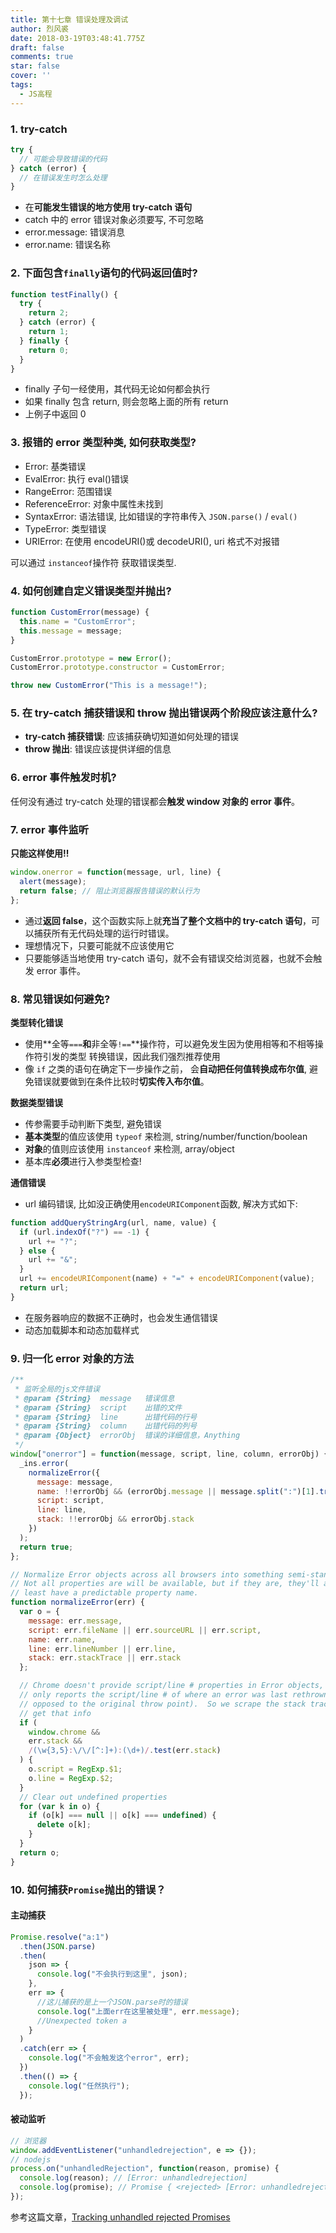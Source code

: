 ```yaml
---
title: 第十七章 错误处理及调试
author: 烈风裘
date: 2018-03-19T03:48:41.775Z
draft: false
comments: true
star: false
cover: ''
tags:
  - JS高程
---
```


### 1. try-catch

```js
try {
  // 可能会导致错误的代码
} catch (error) {
  // 在错误发生时怎么处理
}
```

- 在**可能发生错误的地方使用 try-catch 语句**
- catch 中的 error 错误对象必须要写, 不可忽略
- error.message: 错误消息
- error.name: 错误名称

### 2. 下面包含`finally`语句的代码返回值时?

```js
function testFinally() {
  try {
    return 2;
  } catch (error) {
    return 1;
  } finally {
    return 0;
  }
}
```

- finally 子句一经使用，其代码无论如何都会执行
- 如果 finally 包含 return, 则会忽略上面的所有 return
- 上例子中返回 0

### 3. 报错的 error 类型种类, 如何获取类型?

- Error: 基类错误
- EvalError: 执行 eval()错误
- RangeError: 范围错误
- ReferenceError: 对象中属性未找到
- SyntaxError: 语法错误, 比如错误的字符串传入 `JSON.parse()` / `eval()`
- TypeError: 类型错误
- URIError: 在使用 encodeURI()或 decodeURI(), uri 格式不对报错

可以通过 `instanceof`操作符 获取错误类型.

### 4. 如何创建自定义错误类型并抛出?

```js
function CustomError(message) {
  this.name = "CustomError";
  this.message = message;
}

CustomError.prototype = new Error();
CustomError.prototype.constructor = CustomError;

throw new CustomError("This is a message!");
```

### 5. 在 try-catch 捕获错误和 throw 抛出错误两个阶段应该注意什么?

- **try-catch 捕获错误**: 应该捕获确切知道如何处理的错误
- **throw 抛出**: 错误应该提供详细的信息

### 6. error 事件触发时机?

任何没有通过 try-catch 处理的错误都会**触发 window 对象的 error 事件**。

### 7. error 事件监听

**只能这样使用!!**

```js
window.onerror = function(message, url, line) {
  alert(message);
  return false; // 阻止浏览器报告错误的默认行为
};
```

- 通过**返回 false**，这个函数实际上就**充当了整个文档中的 try-catch 语句**，可以捕获所有无代码处理的运行时错误。
- 理想情况下，只要可能就不应该使用它
- 只要能够适当地使用 try-catch 语句，就不会有错误交给浏览器，也就不会触发 error 事件。

### 8. 常见错误如何避免?

**类型转化错误**

- 使用**全等`===`**和**非全等`!==`**操作符，可以避免发生因为使用相等和不相等操作符引发的类型 转换错误，因此我们强烈推荐使用
- 像 `if` 之类的语句在确定下一步操作之前， 会**自动把任何值转换成布尔值**, 避免错误就要做到在条件比较时**切实传入布尔值**。

**数据类型错误**

- 传参需要手动判断下类型, 避免错误
- **基本类型**的值应该使用 `typeof` 来检测, string/number/function/boolean
- **对象**的值则应该使用 `instanceof` 来检测, array/object
- 基本库**必须**进行入参类型检查!

**通信错误**

- url 编码错误, 比如没正确使用`encodeURIComponent`函数, 解决方式如下:

```js
function addQueryStringArg(url, name, value) {
  if (url.indexOf("?") == -1) {
    url += "?";
  } else {
    url += "&";
  }
  url += encodeURIComponent(name) + "=" + encodeURIComponent(value);
  return url;
}
```

- 在服务器响应的数据不正确时，也会发生通信错误
- 动态加载脚本和动态加载样式

### 9. 归一化 error 对象的方法

```js
/**
 * 监听全局的js文件错误
 * @param {String}  message   错误信息
 * @param {String}  script    出错的文件
 * @param {String}  line      出错代码的行号
 * @param {String}  column    出错代码的列号
 * @param {Object}  errorObj  错误的详细信息，Anything
 */
window["onerror"] = function(message, script, line, column, errorObj) {
  _ins.error(
    normalizeError({
      message: message,
      name: !!errorObj && (errorObj.message || message.split(":")[1].trim()),
      script: script,
      line: line,
      stack: !!errorObj && errorObj.stack
    })
  );
  return true;
};

// Normalize Error objects across all browsers into something semi-standard.
// Not all properties are will be available, but if they are, they'll at
// least have a predictable property name.
function normalizeError(err) {
  var o = {
    message: err.message,
    script: err.fileName || err.sourceURL || err.script,
    name: err.name,
    line: err.lineNumber || err.line,
    stack: err.stackTrace || err.stack
  };

  // Chrome doesn't provide script/line # properties in Error objects, and
  // only reports the script/line # of where an error was last rethrown (as
  // opposed to the original throw point).  So we scrape the stack trace to
  // get that info
  if (
    window.chrome &&
    err.stack &&
    /(\w{3,5}:\/\/[^:]+):(\d+)/.test(err.stack)
  ) {
    o.script = RegExp.$1;
    o.line = RegExp.$2;
  }
  // Clear out undefined properties
  for (var k in o) {
    if (o[k] === null || o[k] === undefined) {
      delete o[k];
    }
  }
  return o;
}
```

### 10. 如何捕获`Promise`抛出的错误？

#### 主动捕获

```js
Promise.resolve("a:1")
  .then(JSON.parse)
  .then(
    json => {
      console.log("不会执行到这里", json);
    },
    err => {
      //这儿捕获的是上一个JSON.parse时的错误
      console.log("上面err在这里被处理", err.message);
      //Unexpected token a
    }
  )
  .catch(err => {
    console.log("不会触发这个error", err);
  })
  .then(() => {
    console.log("任然执行");
  });
```

#### 被动监听

```js
// 浏览器
window.addEventListener("unhandledrejection", e => {});
// nodejs
process.on("unhandledRejection", function(reason, promise) {
  console.log(reason); // [Error: unhandledrejection]
  console.log(promise); // Promise { <rejected> [Error: unhandledrejection] }
});
```

参考这篇文章，[Tracking unhandled rejected Promises](http://2ality.com/2016/04/unhandled-rejections.html)
